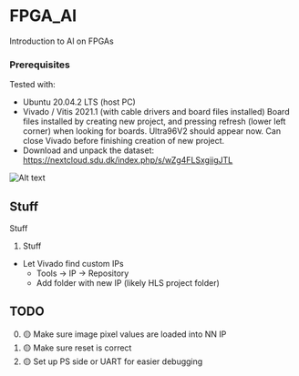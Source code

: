 # FPGA_AI
Introduction to AI on FPGAs

### Prerequisites
Tested with:
- Ubuntu 20.04.2 LTS (host PC)
- Vivado / Vitis 2021.1 (with cable drivers and board files installed)
Board files installed by creating new project, and pressing refresh (lower left corner) when looking for boards. Ultra96V2 should appear now. Can close Vivado before finishing creation of new project. 
- Download and unpack the dataset: https://nextcloud.sdu.dk/index.php/s/wZg4FLSxgiigJTL


![Alt text](https://github.com/nhma20/FPGA_AI/pictures/interface.png?raw=true)


## Stuff
Stuff
1. Stuff


- Let Vivado find custom IPs
   - Tools -> IP -> Repository
   - Add folder with new IP (likely HLS project folder)


## TODO
0. :yellow_circle: Make sure image pixel values are loaded into NN IP
1. :yellow_circle: Make sure reset is correct
2. :yellow_circle: Set up PS side or UART for easier debugging
